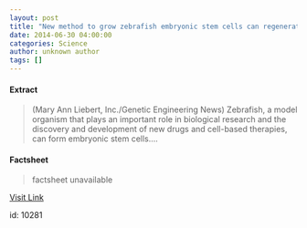 ```yaml
---
layout: post
title: "New method to grow zebrafish embryonic stem cells can regenerate whole fish"
date: 2014-06-30 04:00:00
categories: Science
author: unknown author
tags: []
---
```



#### Extract
>(Mary Ann Liebert, Inc./Genetic Engineering News) Zebrafish, a model organism that plays an important role in biological research and the discovery and development of new drugs and cell-based therapies, can form embryonic stem cells....

#### Factsheet
>factsheet unavailable

[Visit Link](http://www.eurekalert.org/pub_releases/2014-06/mali-nmt063014.php)

id:   10281


